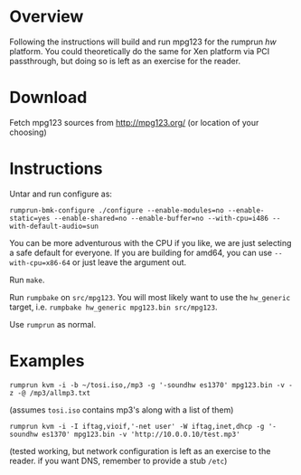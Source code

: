 Overview
========

Following the instructions will build and run mpg123 for the rumprun
_hw_ platform.  You could theoretically do the same for Xen platform
via PCI passthrough, but doing so is left as an exercise for the reader.


Download
========

Fetch mpg123 sources from http://mpg123.org/
(or location of your choosing)


Instructions
============

Untar and run configure as:

```
rumprun-bmk-configure ./configure --enable-modules=no --enable-static=yes --enable-shared=no --enable-buffer=no --with-cpu=i486 --with-default-audio=sun
```

You can be more adventurous with the CPU if you like, we are just
selecting a safe default for everyone.  If you are building for amd64,
you can use `--with-cpu=x86-64` or just leave the argument out.

Run `make`.

Run `rumpbake` on `src/mpg123`.  You will most likely want to use the
`hw_generic` target, i.e. `rumpbake hw_generic mpg123.bin src/mpg123`.

Use `rumprun` as normal.


Examples
========

```
rumprun kvm -i -b ~/tosi.iso,/mp3 -g '-soundhw es1370' mpg123.bin -v -z -@ /mp3/allmp3.txt
```
(assumes `tosi.iso` contains mp3's along with a list of them)

```
rumprun kvm -i -I iftag,vioif,'-net user' -W iftag,inet,dhcp -g '-soundhw es1370' mpg123.bin -v 'http://10.0.0.10/test.mp3'
```
(tested working, but network configuration is left as an exercise to the reader.
if you want DNS, remember to provide a stub `/etc`)
